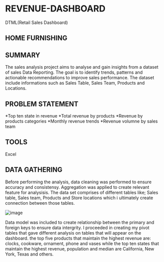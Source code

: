 # REVENUE-DASHBOARD
DTML(Retail Sales Dashboard)

## HOME FURNISHING

## SUMMARY
The sales analysis project aims to analyse and gain insights from a dataset of sales Data Reporting. The goal is to identify trends, patterns and actionable recommendations to improve sales performance. The dataset include informations such as Sales Table, Sales Team, Products and Locations.


## PROBLEM STATEMENT

*Top ten state in revenue
*Total revenue by products
*Revenue by products categories
*Monthly revenue trends
*Revenue volumne by sales team

## TOOLS
Excel

## DATA GATHERING
Before performing the analysis, data cleaning was performed to ensure accuracy and consistensy. Aggregation was applied to create relevant feature for analysisis.
The data set comprises of different tables like; Sales table, Sales team, Products and Store locations which i ultimately create connection between those tables. 

![image](https://user-images.githubusercontent.com/124039605/235743900-fdbd5db5-985b-44e1-9e30-aa6a3c5b27d1.png)

Data model was included to create relationship between the primary and foreign keys to ensure data intergrity.
I proceeded in creating my pivot tables that gave different analysis on tables that will appear on the dashboard. the top five products that maintain the highest revenue are: clocks, cookware, ornament, phone and vases while the top ten states that maintain the highest revenue, population and median are California, New York, Texas and others.

